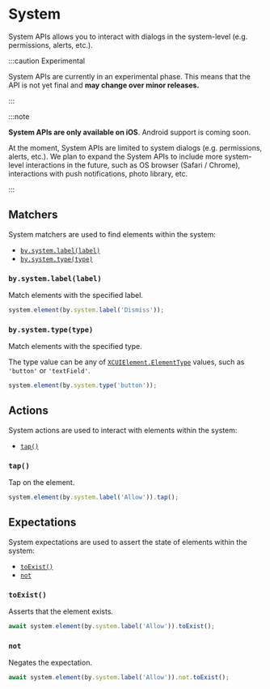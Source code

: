 # System

System APIs allows you to interact with dialogs in the system-level (e.g. permissions, alerts, etc.).

:::caution Experimental

System APIs are currently in an experimental phase.
This means that the API is not yet final and **may change over minor releases.**

:::

:::note

**System APIs are only available on iOS**. Android support is coming soon.

At the moment, System APIs are limited to system dialogs (e.g. permissions, alerts, etc.).
We plan to expand the System APIs to include more system-level interactions in the future,
such as OS browser (Safari / Chrome), interactions with push notifications, photo library, etc.

:::

## Matchers

System matchers are used to find elements within the system:

- [`by.system.label(label)`]
- [`by.system.type(type)`]

### `by.system.label(label)`

Match elements with the specified label.

```js
system.element(by.system.label('Dismiss'));
```

### `by.system.type(type)`

Match elements with the specified type.

The type value can be any of [`XCUIElement.ElementType`][iOS element-type] values, such as `'button'` or `'textField'`.

```js
system.element(by.system.type('button'));
```

## Actions

System actions are used to interact with elements within the system:

- [`tap()`]

### `tap()`

Tap on the element.

```js
system.element(by.system.label('Allow')).tap();
```

## Expectations

System expectations are used to assert the state of elements within the system:

- [`toExist()`]
- [`not`]

### `toExist()`

Asserts that the element exists.

```js
await system.element(by.system.label('Allow')).toExist();
```

### `not`

Negates the expectation.

```js
await system.element(by.system.label('Allow')).not.toExist();
```

[`by.system.label(label)`]: #bysystemlabellabel
[`by.system.type(type)`]: #bysystemtypetype
[`tap()`]: #tap
[`toExist()`]: #toexist
[`not`]: #not
[iOS element-type]: https://developer.apple.com/documentation/xctest/xcuielement/elementtype
